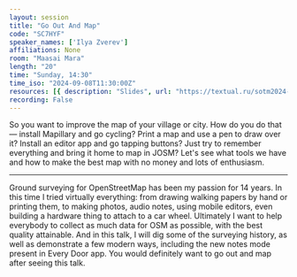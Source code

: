 ```yaml
---
layout: session
title: "Go Out And Map"
code: "SC7HYF"
speaker_names: ['Ilya Zverev']
affiliations: None
room: "Maasai Mara"
length: "20"
time: "Sunday, 14:30"
time_iso: "2024-09-08T11:30:00Z"
resources: [{ description: "Slides", url: "https://textual.ru/sotm2024-goout-zverik.pdf" }]
recording: False
---
```


So you want to improve the map of your village or city. How do you do that — install Mapillary and go cycling? Print a map and use a pen to draw over it? Install an editor app and go tapping buttons? Just try to remember everything and bring it home to map in JOSM? Let's see what tools we have and how to make the best map with no money and lots of enthusiasm.

<hr>

Ground surveying for OpenStreetMap has been my passion for 14 years. In this time I tried virtually everything: from drawing walking papers by hand or printing them, to making photos, audio notes, using mobile editors, even building a hardware thing to attach to a car wheel. Ultimately I want to help everybody to collect as much data for OSM as possible, with the best quality attainable. And in this talk, I will dig some of the surveying history, as well as demonstrate a few modern ways, including the new notes mode present in Every Door app. You would definitely want to go out and map after seeing this talk.

